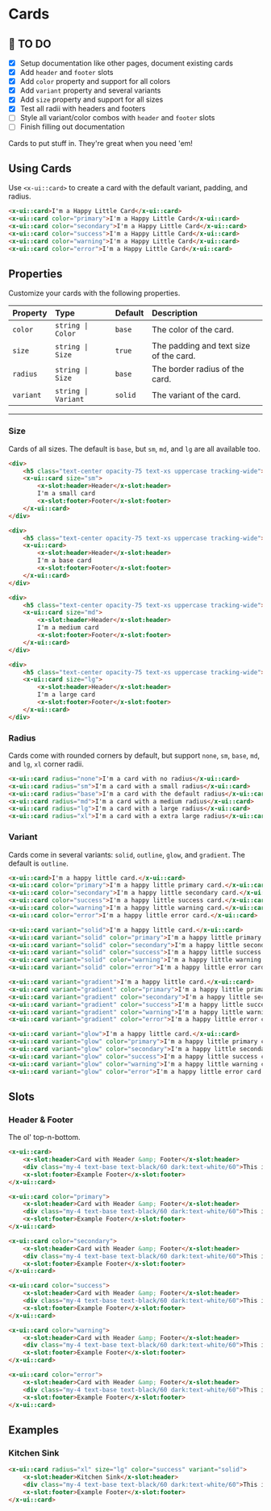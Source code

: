 # Cards
## 🚧 TO DO
- [x] Setup documentation like other pages, document existing cards
- [x] Add `header` and `footer` slots
- [x] Add `color` property and support for all colors
- [x] Add `variant` property and several variants
- [x] Add `size` property and support for all sizes
- [x] Test all radii with headers and footers
- [ ] Style all variant/color combos with `header` and `footer` slots
- [ ] Finish filling out documentation

Cards to put stuff in. They're great when you need 'em!

## Using Cards

Use `<x-ui::card>` to create a card with the default variant, padding, and radius.

```html +demo title={Basic Cards} previewClasses={space-y-5}
<x-ui::card>I'm a Happy Little Card</x-ui::card>
<x-ui::card color="primary">I'm a Happy Little Card</x-ui::card>
<x-ui::card color="secondary">I'm a Happy Little Card</x-ui::card>
<x-ui::card color="success">I'm a Happy Little Card</x-ui::card>
<x-ui::card color="warning">I'm a Happy Little Card</x-ui::card>
<x-ui::card color="error">I'm a Happy Little Card</x-ui::card>
```

## Properties

Customize your cards with the following properties.

| Property | Type | Default | Description |
|:---|:---|:---|:---|
| `color` | `string \| Color` | `base` | The color of the card. |
| `size` | `string \| Size` | `true` | The padding and text size of the card. |
| `radius` | `string \| Size` | `base` | The border radius of the card. |
| `variant` | `string \| Variant` | `solid` | The variant of the card. |

---

### Size

Cards of all sizes. The default is `base`, but `sm`, `md`, and `lg` are all available too.

```html +demo title={Card Sizing} previewClasses={space-y-5}
<div>
    <h5 class="text-center opacity-75 text-xs uppercase tracking-wide">SM Sizing</h5>
    <x-ui::card size="sm">
        <x-slot:header>Header</x-slot:header>
        I'm a small card
        <x-slot:footer>Footer</x-slot:footer>
    </x-ui::card>
</div>

<div>
    <h5 class="text-center opacity-75 text-xs uppercase tracking-wide">Base Sizing</h5>
    <x-ui::card>
        <x-slot:header>Header</x-slot:header>
        I'm a base card
        <x-slot:footer>Footer</x-slot:footer>
    </x-ui::card>
</div>

<div>
    <h5 class="text-center opacity-75 text-xs uppercase tracking-wide">MD Sizing</h5>
    <x-ui::card size="md">
        <x-slot:header>Header</x-slot:header>
        I'm a medium card
        <x-slot:footer>Footer</x-slot:footer>
    </x-ui::card>
</div>

<div>
    <h5 class="text-center opacity-75 text-xs uppercase tracking-wide">LG Sizing</h5>
    <x-ui::card size="lg">
        <x-slot:header>Header</x-slot:header>
        I'm a large card
        <x-slot:footer>Footer</x-slot:footer>
    </x-ui::card>
</div>
```


### ️️Radius

Cards come with rounded corners by default, but support `none`, `sm`, `base`, `md`, and `lg`, `xl` corner radii.

```html +demo title={Card Radius} previewClasses={space-y-5}
<x-ui::card radius="none">I'm a card with no radius</x-ui::card>
<x-ui::card radius="sm">I'm a card with a small radius</x-ui::card>
<x-ui::card radius="base">I'm a card with the default radius</x-ui::card>
<x-ui::card radius="md">I'm a card with a medium radius</x-ui::card>
<x-ui::card radius="lg">I'm a card with a large radius</x-ui::card>
<x-ui::card radius="xl">I'm a card with a extra large radius</x-ui::card>
```

### Variant

Cards come in several variants: `solid`, `outline`, `glow`, and `gradient`. The default is `outline`.

```html +demo title={Outline Variant} previewClasses={space-y-3}
<x-ui::card>I'm a happy little card.</x-ui::card>
<x-ui::card color="primary">I'm a happy little primary card.</x-ui::card>
<x-ui::card color="secondary">I'm a happy little secondary card.</x-ui::card>
<x-ui::card color="success">I'm a happy little success card.</x-ui::card>
<x-ui::card color="warning">I'm a happy little warning card.</x-ui::card>
<x-ui::card color="error">I'm a happy little error card.</x-ui::card>
```

```html +demo title={Solid Variant} previewClasses={space-y-3}
<x-ui::card variant="solid">I'm a happy little card.</x-ui::card>
<x-ui::card variant="solid" color="primary">I'm a happy little primary card.</x-ui::card>
<x-ui::card variant="solid" color="secondary">I'm a happy little secondary card.</x-ui::card>
<x-ui::card variant="solid" color="success">I'm a happy little success card.</x-ui::card>
<x-ui::card variant="solid" color="warning">I'm a happy little warning card.</x-ui::card>
<x-ui::card variant="solid" color="error">I'm a happy little error card.</x-ui::card>
```

```html +demo title={Gradient Variant} previewClasses={space-y-3}
<x-ui::card variant="gradient">I'm a happy little card.</x-ui::card>
<x-ui::card variant="gradient" color="primary">I'm a happy little primary card.</x-ui::card>
<x-ui::card variant="gradient" color="secondary">I'm a happy little secondary card.</x-ui::card>
<x-ui::card variant="gradient" color="success">I'm a happy little success card.</x-ui::card>
<x-ui::card variant="gradient" color="warning">I'm a happy little warning card.</x-ui::card>
<x-ui::card variant="gradient" color="error">I'm a happy little error card.</x-ui::card>
```

```html +demo title={Glow Variant} previewClasses={space-y-3}
<x-ui::card variant="glow">I'm a happy little card.</x-ui::card>
<x-ui::card variant="glow" color="primary">I'm a happy little primary card.</x-ui::card>
<x-ui::card variant="glow" color="secondary">I'm a happy little secondary card.</x-ui::card>
<x-ui::card variant="glow" color="success">I'm a happy little success card.</x-ui::card>
<x-ui::card variant="glow" color="warning">I'm a happy little warning card.</x-ui::card>
<x-ui::card variant="glow" color="error">I'm a happy little error card.</x-ui::card>
```


## Slots

### Header & Footer
The ol' top-n-bottom.

```html +demo previewClasses={space-y-5}
<x-ui::card>
    <x-slot:header>Card with Header &amp; Footer</x-slot:header>
    <div class="my-4 text-base text-black/60 dark:text-white/60">This is a card with a header. It lives in our world.</div>
    <x-slot:footer>Example Footer</x-slot:footer>
</x-ui::card>

<x-ui::card color="primary">
    <x-slot:header>Card with Header &amp; Footer</x-slot:header>
    <div class="my-4 text-base text-black/60 dark:text-white/60">This is a card with a header. It lives in our world.</div>
    <x-slot:footer>Example Footer</x-slot:footer>
</x-ui::card>

<x-ui::card color="secondary">
    <x-slot:header>Card with Header &amp; Footer</x-slot:header>
    <div class="my-4 text-base text-black/60 dark:text-white/60">This is a card with a header. It lives in our world.</div>
    <x-slot:footer>Example Footer</x-slot:footer>
</x-ui::card>

<x-ui::card color="success">
    <x-slot:header>Card with Header &amp; Footer</x-slot:header>
    <div class="my-4 text-base text-black/60 dark:text-white/60">This is a card with a header. It lives in our world.</div>
    <x-slot:footer>Example Footer</x-slot:footer>
</x-ui::card>

<x-ui::card color="warning">
    <x-slot:header>Card with Header &amp; Footer</x-slot:header>
    <div class="my-4 text-base text-black/60 dark:text-white/60">This is a card with a header. It lives in our world.</div>
    <x-slot:footer>Example Footer</x-slot:footer>
</x-ui::card>

<x-ui::card color="error">
    <x-slot:header>Card with Header &amp; Footer</x-slot:header>
    <div class="my-4 text-base text-black/60 dark:text-white/60">This is a card with a header. It lives in our world.</div>
    <x-slot:footer>Example Footer</x-slot:footer>
</x-ui::card>
```

## Examples

### Kitchen Sink
```html +demo
<x-ui::card radius="xl" size="lg" color="success" variant="solid">
    <x-slot:header>Kitchen Sink</x-slot:header>
    <div class="my-4 text-base text-black/60 dark:text-white/60">This is a card with a header. It lives in our world.</div>
    <x-slot:footer>Example Footer</x-slot:footer>
</x-ui::card>
```
